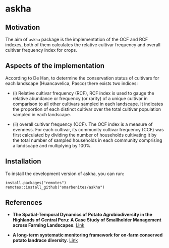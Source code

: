 # askha

## Motivation

The aim of `askha` package is the implementation of the OCF and RCF indexes, both of them calculates the relative cultivar frequency and overall cultivar frequency index for crops. 

## Aspects of the implementation

According to De Han, to determine the conservation status of cultivars for each landscape (Huancavelica, Pasco) there exists two indices: 

- (i) Relative cultivar frequency (RCF), RCF index is used to gauge the relative abundance or frequency (or rarity) of a unique cultivar in comparison to all other cultivars sampled in each landscape. It indicates the proportion of each distinct cultivar over the total cultivar population sampled in each landscape. 

- (ii) overall cultivar frequency (OCF). The OCF index is a measure of evenness. For each cultivar, its community cultivar frequency (CCF) was first calculated by dividing the number of households cultivating it by the total number of sampled households in each community comprising a landscape and multiplying by 100%.


## Installation

To install the development version of askha, you can run:

```{r}
install.packages("remotes")
remotes::install_github("omarbenites/askha")
```

## References


- **The Spatial-Temporal Dynamics of Potato Agrobiodiversity in the Highlands of Central Peru: A Case Study of Smallholder Management across Farming Landscapes**. [Link](https://www.mdpi.com/2073-445X/8/11/169)

- **A long-term systematic monitoring framework for on-farm conserved potato landrace diversity**. [Link](https://cgspace.cgiar.org/handle/10568/72908)


